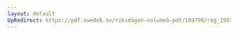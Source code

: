 ```yaml
---
layout: default
UpRedirect: https://pdf.swedeb.se/riksdagen-volumeG-pdf/199798/reg_199798/reg_199798_0167.pdf
---
```

